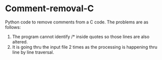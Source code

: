 # Comment-removal-C
Python code to remove comments from a C code.
The problems are as follows:
1. The program cannot identify /* inside quotes so those lines are also altered.
2. It is going thru the input file 2 times as the processing is happening thru line by line traversal.

